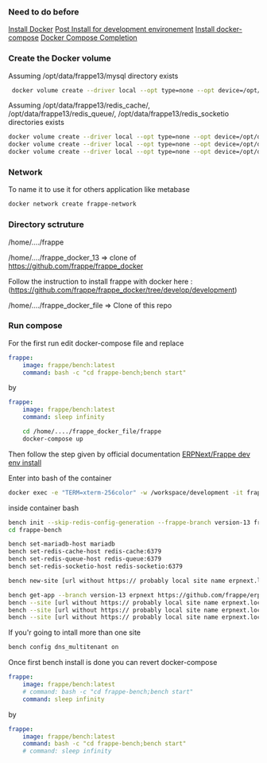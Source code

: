 
### Need to do before

[Install Docker](https://docs.docker.com/engine/install/ubuntu/)
[Post Install for development environement](https://docs.docker.com/engine/install/linux-postinstall/)
[Install docker-compose](https://docs.docker.com/compose/install/)
[Docker Compose Completion](https://docs.docker.com/compose/completion/)


### Create the Docker volume

Assuming /opt/data/frappe13/mysql directory exists 
```sh
 docker volume create --driver local --opt type=none --opt device=/opt/data/frappe13/mysql --opt o=bind frappe13-mariadb-vol
```

Assuming /opt/data/frappe13/redis_cache/, /opt/data/frappe13/redis_queue/,  /opt/data/frappe13/redis_socketio directories exists
```sh
docker volume create --driver local --opt type=none --opt device=/opt/data/frappe13/redis_cache --opt o=bind frappe13-redis-cache-data
docker volume create --driver local --opt type=none --opt device=/opt/data/frappe13/redis_queue --opt o=bind frappe13-redis-queue-data
docker volume create --driver local --opt type=none --opt device=/opt/data/frappe13/redis_socketio --opt o=bind frappe13-redis-socketio-data
```

### Network

To name it to use it for others application like metabase

```sh
docker network create frappe-network
```

### Directory sctruture

/home/..../frappe

/home/..../frappe_docker_13 => clone of https://github.com/frappe/frappe_docker

Follow the instruction to install frappe with docker here : (https://github.com/frappe/frappe_docker/tree/develop/development) 

/home/..../frappe_docker_file => Clone of this repo

### Run compose

For the first run edit docker-compose file and replace 
```yaml
frappe:
    image: frappe/bench:latest
    command: bash -c "cd frappe-bench;bench start"
```
by
```yaml
frappe:
    image: frappe/bench:latest
    command: sleep infinity
```

```sh
    cd /home/..../frappe_docker_file/frappe
    docker-compose up
```


Then follow the step given by official documentation
[ERPNext/Frappe dev env install](https://github.com/frappe/frappe_docker/tree/develop/development)

Enter into bash of the container
```sh
docker exec -e "TERM=xterm-256color" -w /workspace/development -it frappe13_frappe_1 bash
```

inside container bash

```sh
bench init --skip-redis-config-generation --frappe-branch version-13 frappe-bench
cd frappe-bench

bench set-mariadb-host mariadb
bench set-redis-cache-host redis-cache:6379
bench set-redis-queue-host redis-queue:6379
bench set-redis-socketio-host redis-socketio:6379

bench new-site [url without https:// probably local site name erpnext.local manage into /etc/hosts for local dev env] --mariadb-root-password 123 --admin-password admin --no-mariadb-socket --db-name [dbname]

bench get-app --branch version-13 erpnext https://github.com/frappe/erpnext.git
bench --site [url without https:// probably local site name erpnext.local manage into /etc/hosts for local dev env] install-app erpnext
bench --site [url without https:// probably local site name erpnext.local manage into /etc/hosts for local dev env] set-config developer_mode 1
bench --site [url without https:// probably local site name erpnext.local manage into /etc/hosts for local dev env] clear-cache
```

If you'r going to intall more than one site

```sh
bench config dns_multitenant on
```


Once first bench install is done you can revert docker-compose

```yaml
frappe:
    image: frappe/bench:latest
    # command: bash -c "cd frappe-bench;bench start"
    command: sleep infinity
```
by
```yaml
frappe:
    image: frappe/bench:latest
    command: bash -c "cd frappe-bench;bench start"
    # command: sleep infinity
```


